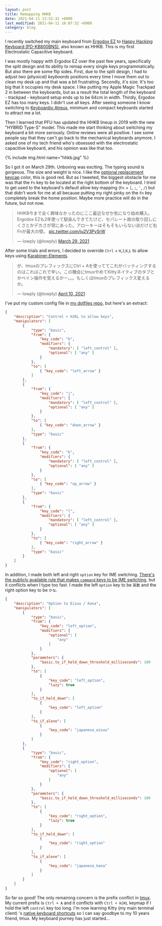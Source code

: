 ```yaml
---
layout: post
title: Remapping HHKB
date: 2021-04-11 13:52:32 +0900
last_modified: 2021-04-11 16:07:32 +0900
category: blog
---
```


I recently switched my main keyboard from [Ergodox EZ](https://ergodox-ez.com/) to [Happy Hacking Keyboard (PD-KB800BNS)](https://www.pfu.fujitsu.com/direct/hhkb/detail_pd-kb800bns.html), also known as HHKB. This is my first Electrostatic Capacitive keyboard.

I was mostly happy with Ergodox EZ over the past few years, specifically the split design and its ability to remap every single keys programmatically. But also there are some flip sides. First, due to the split design, I had to adjust _two (physical) keyboards_ positions every time I move them out to clean my desk up and that was a bit frustrating. Secondly, it's size. It's too big that it occupies my desk space. I like putting my Apple Magic Trackpad 2 in between the keyboards, but as a result the total length of the keyboard - trackpad - keyboard setup ends up to be 64cm in width. Thirdly, Ergodox EZ has too many keys. I didn't use all keys. After seeing someone I know switching to [Keyboardio Atreus](https://shop.keyboard.io/products/keyboardio-atreus), minimum and compact keyboards started to attract me a lot.

Then I learned that PFU has updated the HHKB lineup in 2019 with the new "HYBRID Type-S" model. This made me start thinking about switching my keyboard a bit more seriously. Online reviews were all positive. I see some people say that they can't go back to the mechanical keyboards anymore. I asked one of my tech friend who's obsessed with the electrostatic capacitive keyboard, and his opinion was like that too.

{% include img.html name="hhkb.jpg" %}

So I got it on March 29th. Unboxing was exciting. The typing sound is gorgeous. The size and weight is nice. I like the [optional replacement keycap](https://www.pfu.fujitsu.com/direct/hhkb/hhkb-option/detail_keytop-proc.html) color, this is good red. But as I tweeted, the biggest obstacle for me was that the `Fn` key to be located at the right bottom of the keyboard. I tried to get used to the keyboard's default allow key mapping (`Fn` + `[`, `;`, `'`, `/`) but that didn't work for me at all because putting my right pinky on the `Fn` key completely break the home position. Maybe more practice will do in the future, but not now.

<blockquote class="twitter-tweet" data-theme="light"><p lang="ja" dir="ltr">HHKB今まで全く興味なかったのにここ最近なぜか気になり始め購入。Ergodox EZも2年使って馴染んできてたけど、セパレート故の取り回しにくさとかデカさが常にあった。アローキーはそもそもいらない派だけど右Fnが最大の壁。 <a href="https://t.co/ju2V3PySrW">pic.twitter.com/ju2V3PySrW</a></p>&mdash; lowply (@lowply) <a href="https://twitter.com/lowply/status/1376545595469352962?ref_src=twsrc%5Etfw">March 29, 2021</a></blockquote> <script async src="https://platform.twitter.com/widgets.js" charset="utf-8"></script>

After some trials and errors, I decided to override `Ctrl` + `H`,`J`,`K`,`L` to allow keys using [Karabiner-Elements](https://karabiner-elements.pqrs.org/).

<blockquote class="twitter-tweet"><p lang="ja" dir="ltr">が、tmuxのプレフィックスにCtrl + Aを使っててこれがバッティングするのはこれはこれで辛い。この機会にtmuxやめてKittyネイティブのタブとかペイン操作を覚えるかー。。。もしくはtmuxのプレフィックス変えるか。</p>&mdash; lowply (@lowply) <a href="https://twitter.com/lowply/status/1380855106728382467?ref_src=twsrc%5Etfw">April 10, 2021</a></blockquote> <script async src="https://platform.twitter.com/widgets.js" charset="utf-8"></script>

I've put my custom config file in [my dotfiles repo](https://github.com/lowply/dotfiles/blob/master/symlinks/.config/karabiner/assets/complex_modifications/lowply.json), but here's an extract:

```json
{
    "description": "Control + HJKL to allow keys",
    "manipulators": [
        {
            "type": "basic",
            "from": {
                "key_code": "h",
                "modifiers": {
                    "mandatory": [ "left_control" ],
                    "optional": [ "any" ]
                }
            },
            "to": [
                { "key_code": "left_arrow" }
            ]
        },
        {
            "from": {
                "key_code": "j",
                "modifiers": {
                    "mandatory": [ "left_control" ],
                    "optional": [ "any" ]
                }
            },
            "to": [
                { "key_code": "down_arrow" }
            ],
            "type": "basic"
        },
        {
            "from": {
                "key_code": "k",
                "modifiers": {
                    "mandatory": [ "left_control" ],
                    "optional": [ "any" ]
                }
            },
            "to": [
                { "key_code": "up_arrow" }
            ],
            "type": "basic"
        },
        {
            "from": {
                "key_code": "l",
                "modifiers": {
                    "mandatory": [ "left_control" ],
                    "optional": [ "any" ]
                }
            },
            "to": [
                { "key_code": "right_arrow" }
            ],
            "type": "basic"
        }
    ]
}
```

In addition, I made both left and right `option` key for IME switching. [There's the publicly available rule that makes `command` keys to be IME switching](https://ke-complex-modifications.pqrs.org/#japanese), but it conflicts when I type too fast. I made the left `option` key to be `英数` and the right option key to be `かな`.

```json
{
    "description": "Option to Eisuu / Kana",
    "manipulators": [
        {
            "type": "basic",
            "from": {
                "key_code": "left_option",
                "modifiers": {
                    "optional": [
                        "any"
                    ]
                }
            },
            "parameters": {
                "basic.to_if_held_down_threshold_milliseconds": 100
            },
            "to": [
                {
                    "key_code": "left_option",
                    "lazy": true
                }
            ],
            "to_if_held_down": [
                {
                    "key_code": "left_option"
                }
            ],
            "to_if_alone": [
                {
                    "key_code": "japanese_eisuu"
                }
            ]
        },
        {
            "type": "basic",
            "from": {
                "key_code": "right_option",
                "modifiers": {
                    "optional": [
                        "any"
                    ]
                }
            },
            "parameters": {
                "basic.to_if_held_down_threshold_milliseconds": 100
            },
            "to": [
                {
                    "key_code": "right_option",
                    "lazy": true
                }
            ],
            "to_if_held_down": [
                {
                    "key_code": "right_option"
                }
            ],
            "to_if_alone": [
                {
                    "key_code": "japanese_kana"
                }
            ]
        }
    ]
}
```

So far so good! The only remaining concern is the prefix conflict in [tmux](https://github.com/tmux/tmux/wiki). My current prefix is `Ctrl + A` and it conflicts with `Ctrl + HJKL` keymap if I hold the left `control` key too long. I'm now learning Kitty (my main terminal client) 's [native keyboard shortcuts](https://sw.kovidgoyal.net/kitty/#tabs-and-windows) so I can say goodbye to my 10 years friend, tmux. My keyboard journey has just started...
